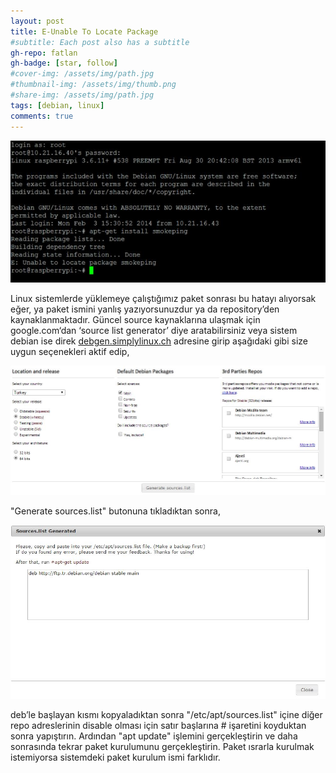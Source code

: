 ```yaml
---
layout: post
title: E-Unable To Locate Package
#subtitle: Each post also has a subtitle
gh-repo: fatlan
gh-badge: [star, follow]
#cover-img: /assets/img/path.jpg
#thumbnail-img: /assets/img/thumb.png
#share-img: /assets/img/path.jpg
tags: [debian, linux]
comments: true
---
```


![Crepe](assets/img/unable-to-locate-package/unable01.png)

Linux sistemlerde yüklemeye çalıştığımız paket sonrası bu hatayı alıyorsak eğer, ya paket ismini yanlış yazıyorsunuzdur ya da repository’den kaynaklanmaktadır. Güncel source kaynaklarına ulaşmak için google.com‘dan ‘source list generator’ diye aratabilirsiniz veya sistem debian ise direk [debgen.simplylinux.ch](http://debgen.simplylinux.ch) adresine girip aşağıdaki gibi size uygun seçenekleri aktif edip,

![Crepe](assets/img/unable-to-locate-package/unable02.png)

"Generate sources.list" butonuna tıkladıktan sonra,

![Crepe](assets/img/unable-to-locate-package/unable03.png)

deb’le başlayan kısmı kopyaladıktan sonra "/etc/apt/sources.list" içine diğer repo adreslerinin disable olması için satır başlarına # işaretini koyduktan sonra yapıştırın. Ardından "apt update" işlemini gerçekleştirin ve daha sonrasında tekrar paket kurulumunu gerçekleştirin. Paket ısrarla kurulmak istemiyorsa sistemdeki paket kurulum ismi farklıdır.


